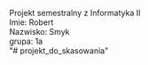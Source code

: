 Projekt semestralny z Informatyka II<br>
Imie: Robert<br>
Nazwisko: Smyk<br>
grupa: 1a<br>
"# projekt_do_skasowania" 
